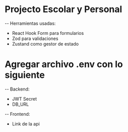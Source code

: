 # Projecto Escolar y Personal

-- Herramientas usadas: 

- React Hook Form para formularios 
- Zod para validaciones 
- Zustand como gestor de estado

# Agregar archivo .env con lo siguiente

-- Backend: 

- JWT Secret 
- DB_URL 

-- Frontend: 

- Link de la api